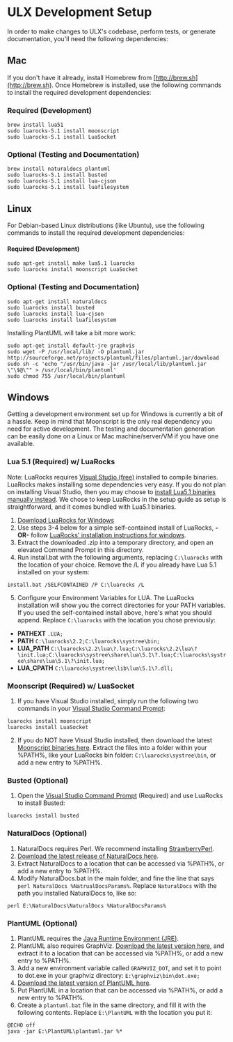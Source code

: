 # ULX Development Setup #

In order to make changes to ULX's codebase, perform tests, or generate documentation, you'll need the following dependencies:

## Mac ##

If you don't have it already, install Homebrew from [http://brew.sh](http://brew.sh). Once Homebrew is installed, use the following commands to install the required development dependencies:

### Required (Development) ###
```
brew install lua51
sudo luarocks-5.1 install moonscript
sudo luarocks-5.1 install LuaSocket
```

### Optional (Testing and Documentation) ###
```
brew install naturaldocs plantuml
sudo luarocks-5.1 install busted
sudo luarocks-5.1 install lua-cjson
sudo luarocks-5.1 install luafilesystem
```

## Linux ##

For Debian-based Linux distributions (like Ubuntu), use the following commands to install the required development dependencies:

#### Required (Development) ####
```
sudo apt-get install make lua5.1 luarocks
sudo luarocks install moonscript LuaSocket
```

### Optional (Testing and Documentation) ###
```
sudo apt-get install naturaldocs
sudo luarocks install busted
sudo luarocks install lua-cjson
sudo luarocks install luafilesystem
```

Installing PlantUML will take a bit more work:

```
sudo apt-get install default-jre graphvis
sudo wget -P /usr/local/lib/ -O plantuml.jar http://sourceforge.net/projects/plantuml/files/plantuml.jar/download
sudo sh -c 'echo "/usr/bin/java -jar /usr/local/lib/plantuml.jar \"\$@\"" > /usr/local/bin/plantuml'
sudo chmod 755 /usr/local/bin/plantuml
```

## Windows ##

Getting a development environment set up for Windows is currently a bit of a hassle. Keep in mind that Moonscript is the only real dependency you need for active development. The testing and documentation generation can be easily done on a Linux or Mac machine/server/VM if you have one available.

### Lua 5.1 (Required) w/ LuaRocks ###
Note: LuaRocks requires [Visual Studio (free)](https://www.visualstudio.com/products/visual-studio-community-vs) installed to compile binaries. LuaRocks makes installing some dependencies very easy. If you do not plan on installing Visual Studio, then you may choose to [install Lua5.1 binaries manually instead](luabinaries.sourceforge.net/download.html). We chose to keep LuaRocks in the setup guide as setup is straightforward, and it comes bundled with Lua5.1 binaries.

1. [Download LuaRocks for Windows](http://keplerproject.github.io/luarocks/releases/luarocks-2.2.0-win32.zip)
2. Use steps 3-4 below for a simple self-contained install of LuaRocks, **-OR-** follow [LuaRocks' installation instructions for windows](https://github.com/keplerproject/luarocks/wiki/Installation-instructions-for-Windows).
3. Extract the downloaded .zip into a temporary directory, and open an elevated Command Prompt in this directory.
4. Run install.bat with the following arguments, replacing `C:\luarocks` with the location of your choice. Remove the /L if you already have Lua 5.1 installed on your system:

 `install.bat /SELFCONTAINED /P C:\luarocks /L`

5. Configure your Environment Variables for LUA. The LuaRocks installation will show you the correct directories for your PATH variables. If you used the self-contained install above, here's what you should append. Replace `C:\luarocks` with the location you chose previously:
 - **PATHEXT**
`.LUA;`
 - **PATH**
`C:\luarocks\2.2;C:\luarocks\systree\bin;`
 - **LUA_PATH**
`C:\luarocks\2.2\lua\?.lua;C:\luarocks\2.2\lua\?\init.lua;C:\luarocks\systree\share\lua\5.1\?.lua;C:\luarocks\systree\share\lua\5.1\?\init.lua;`
 - **LUA_CPATH**
`C:\luarocks\systree\lib\lua\5.1\?.dll;`

### Moonscript (Required) w/ LuaSocket ###
1. If you have Visual Studio installed, simply run the following two commands in your [Visual Studio Command Prompt](https://msdn.microsoft.com/en-us/library/ms229859%28v=vs.110%29.aspx):

 ```
 luarocks install moonscript
 luarocks install LuaSocket
 ```

2. If you do NOT have Visual Studio installed, then download the latest [Moonscript binaries here](http://moonscript.org/#windows_binaries). Extract the files into a folder within your %PATH%, like your LuaRocks bin folder: `C:\luarocks\systree\bin`, or add a new entry to %PATH%.

### Busted (Optional) ###
1. Open the [Visual Studio Command Prompt](https://msdn.microsoft.com/en-us/library/ms229859%28v=vs.110%29.aspx) (Required) and use LuaRocks to install Busted:

 `luarocks install busted`

### NaturalDocs (Optional) ###
1. NaturalDocs requires Perl. We recommend installing [StrawberryPerl](http://strawberryperl.com/).
2. [Download the latest release of NaturalDocs here](http://www.naturaldocs.org/download.html).
3. Extract NaturalDocs to a location that can be accessed via %PATH%, or add a new entry to %PATH%.
4. Modify NaturalDocs.bat in the main folder, and fine the line that says `perl NaturalDocs %NatrualDocsParams%`. Replace `NaturalDocs` with the path you installed NaturalDocs to, like so:

 `perl E:\NaturalDocs\NaturalDocs %NaturalDocsParams%`

### PlantUML (Optional) ###
1. PlantUML requires the [Java Runtime Environment (JRE)](http://www.oracle.com/technetwork/java/javase/downloads/jre8-downloads-2133155.html).
2. PlantUML also requires GraphViz. [Download the latest version here](http://www.graphviz.org/Download_windows.php), and extract it to a location that can be accessed via %PATH%, or add a new entry to %PATH%.
3. Add a new environment variable called `GRAPHVIZ_DOT`, and set it to point to dot.exe in your graphviz directory: `E:\graphviz\bin\dot.exe;`
4. [Download the latest version of PlantUML here](http://sourceforge.net/projects/plantuml/files/plantuml.jar/download).
5. Put PlantUML in a location that can be accessed via %PATH%, or add a new entry to %PATH%.
6. Create a `plantuml.bat` file in the same directory, and fill it with the following contents. Replace `E:\PlantUML` with the location you put it:

 ```
 @ECHO off
 java -jar E:\PlantUML\plantuml.jar %*
 ```
